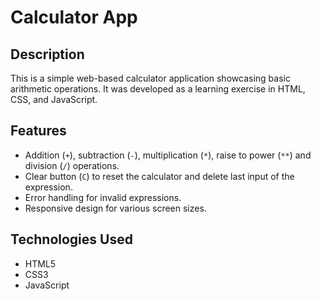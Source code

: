 # Calculator App

## Description

This is a simple web-based calculator application showcasing basic arithmetic operations. It was developed as a learning exercise in HTML, CSS, and JavaScript.

## Features

- Addition (`+`), subtraction (`-`), multiplication (`*`), raise to power (`**`) and division (`/`) operations.
- Clear button (`C`) to reset the calculator and delete last input of the expression.
- Error handling for invalid expressions.
- Responsive design for various screen sizes.

## Technologies Used

- HTML5
- CSS3
- JavaScript

